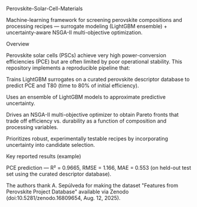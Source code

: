 Perovskite-Solar-Cell-Materials

Machine-learning framework for screening perovskite compositions and processing recipes — surrogate modeling (LightGBM ensemble) + uncertainty-aware NSGA-II multi-objective optimization.

Overview

Perovskite solar cells (PSCs) achieve very high power-conversion efficiencies (PCE) but are often limited by poor operational stability. This repository implements a reproducible pipeline that:

Trains LightGBM surrogates on a curated perovskite descriptor database to predict PCE and T80 (time to 80% of initial efficiency).

Uses an ensemble of LightGBM models to approximate predictive uncertainty.

Drives an NSGA-II multi-objective optimizer to obtain Pareto fronts that trade off efficiency vs. durability as a function of composition and processing variables.

Prioritizes robust, experimentally testable recipes by incorporating uncertainty into candidate selection.

Key reported results (example)

PCE prediction — R² = 0.9665, RMSE = 1.166, MAE = 0.553 (on held-out test set using the curated descriptor database).

The authors thank A. Sepúlveda for making the dataset "Features from Perovskite Project Database" available via Zenodo (doi:10.5281/zenodo.16809654, Aug. 12, 2025).
